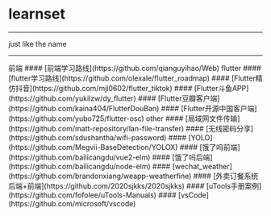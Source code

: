 # learnset
<hr>
just like the name
<hr>
前端  
#### [前端学习路线](https://github.com/qianguyihao/Web)
flutter  
#### [flutter学习路线](https://github.com/olexale/flutter_roadmap)
#### [Flutter精仿抖音](https://github.com/mjl0602/flutter_tiktok)
#### [Flutter斗鱼APP](https://github.com/yukilzw/dy_flutter)
#### [Flutter豆瓣客户端](https://github.com/kaina404/FlutterDouBan)
#### [Flutter开源中国客户端](https://github.com/yubo725/flutter-osc)  
other  
#### [局域网文件传输](https://github.com/matt-repository/lan-file-transfer)
#### [无线密码分享](https://github.com/sdushantha/wifi-password)
#### [YOLO](https://github.com/Megvii-BaseDetection/YOLOX)
#### [饿了吗前端](https://github.com/bailicangdu/vue2-elm)
#### [饿了吗后端](https://github.com/bailicangdu/node-elm)
#### [wechat_weather](https://github.com/brandonxiang/weapp-weatherfine)
#### [外卖订餐系统后端+前端](https://github.com/2020sjkks/2020sjkks)
#### [uTools手册案例](https://github.com/fofolee/uTools-Manuals)
#### [vsCode](https://github.com/microsoft/vscode)
